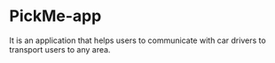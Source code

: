 # PickMe-app
It is an application that helps users to communicate with car drivers to transport users to any area. 
